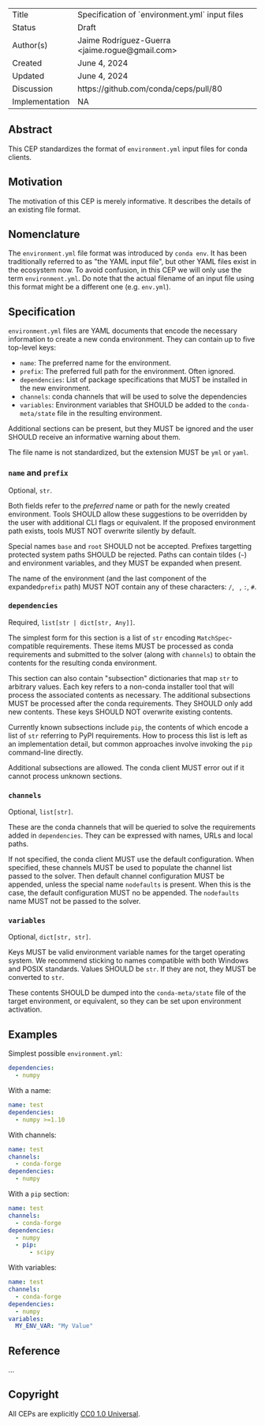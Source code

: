 <table>
<tr><td> Title </td><td> Specification of `environment.yml` input files </td>
<tr><td> Status </td><td> Draft </td></tr>
<tr><td> Author(s) </td><td> Jaime Rodríguez-Guerra &lt;jaime.rogue@gmail.com&gt;</td></tr>
<tr><td> Created </td><td> June 4, 2024 </td></tr>
<tr><td> Updated </td><td> June 4, 2024 </td></tr>
<tr><td> Discussion </td><td> https://github.com/conda/ceps/pull/80 </td></tr>
<tr><td> Implementation </td><td> NA </td></tr>
</table>

## Abstract

This CEP standardizes the format of `environment.yml` input files for conda clients.

## Motivation

The motivation of this CEP is merely informative. It describes the details of an existing file format.

## Nomenclature

The `environment.yml` file format was introduced by `conda env`. It has been traditionally referred to as "the YAML input file", but other YAML files exist in the ecosystem now. To avoid confusion, in this CEP we will only use the term `environment.yml`. Do note that the actual filename of an input file using this format might be a different one (e.g. `env.yml`).

## Specification

`environment.yml` files are YAML documents that encode the necessary information to create a new conda environment. They can contain up to five top-level keys:

- `name`: The preferred name for the environment.
- `prefix`: The preferred full path for the environment. Often ignored.
- `dependencies`: List of package specifications that MUST be installed in the new environment. 
- `channels`: conda channels that will be used to solve the dependencies
- `variables`: Environment variables that SHOULD be added to the `conda-meta/state` file in the resulting environment.

Additional sections can be present, but they MUST be ignored and the user SHOULD receive an informative warning about them.

The file name is not standardized, but the extension MUST be `yml` or `yaml`.

### `name` and `prefix`

Optional, `str`. 

Both fields refer to the _preferred_ name or path for the newly created environment. Tools SHOULD allow these suggestions to be overridden by the user with additional CLI flags or equivalent. If the proposed environment path exists, tools MUST NOT overwrite silently by default. 

Special names `base` and `root` SHOULD not be accepted. Prefixes targetting protected system paths SHOULD be rejected. Paths can contain tildes (`~`) and environment variables, and they MUST be expanded when present.

The name of the environment (and the last component of the expanded`prefix` path) MUST NOT contain any of these characters: `/`, ` `, `:`, `#`.

### `dependencies`

Required, `list[str | dict[str, Any]]`.

The simplest form for this section is a list of `str` encoding `MatchSpec`-compatible requirements. These items MUST be processed as conda requirements and submitted to the solver (along with `channels`) to obtain the contents for the resulting conda environment.

This section can also contain "subsection" dictionaries that map `str` to arbitrary values. Each key refers to a non-conda installer tool that will process the associated contents as necessary. The additional subsections MUST be processed after the conda requirements. They SHOULD only add new contents. These keys SHOULD NOT overwrite existing contents.

Currently known subsections include `pip`, the contents of which encode a list of `str` referring to PyPI requirements. How to process this list is left as an implementation detail, but common approaches involve invoking the `pip` command-line directly.

Additional subsections are allowed. The conda client MUST error out if it cannot process unknown sections.

### `channels`

Optional, `list[str]`.

These are the conda channels that will be queried to solve the requirements added in `dependencies`. They can be expressed with names, URLs and local paths.

If not specified, the conda client MUST use the default configuration. When specified, these channels MUST be used to populate the channel list passed to the solver. Then default channel configuration MUST be appended, unless the special name `nodefaults` is present. When this is the case, the default configuration MUST no be appended. The `nodefaults` name MUST not be passed to the solver.

### `variables`

Optional, `dict[str, str]`.

Keys MUST be valid environment variable names for the target operating system. We recommend sticking to names compatible with both Windows and POSIX standards. Values SHOULD be `str`. If they are not, they MUST be converted to `str`.

These contents SHOULD be dumped into the `conda-meta/state` file of the target environment, or equivalent, so they can be set upon environment activation.

## Examples

Simplest possible `environment.yml`:

```yaml
dependencies:
  - numpy
```

With a name:

```yaml
name: test
dependencies:
  - numpy >=1.10
```

With channels:

```yaml
name: test
channels:
  - conda-forge
dependencies:
  - numpy
```

With a `pip` section:

```yaml
name: test
channels:
  - conda-forge
dependencies:
  - numpy
  - pip:
      - scipy
```

With variables:

```yaml
name: test
channels:
  - conda-forge
dependencies:
  - numpy
variables:
  MY_ENV_VAR: "My Value"
```

## Reference

...

## Copyright

All CEPs are explicitly [CC0 1.0 Universal](https://creativecommons.org/publicdomain/zero/1.0/).
